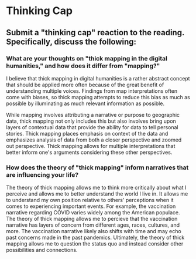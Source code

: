 # Thinking Cap

## Submit a "thinking cap" reaction to the reading. Specifically, discuss the following:

### What are your thoughts on "thick mapping in the digital humanities," and how does it differ from "mapping?"

I believe that thick mapping in digital humanities is a rather abstract concept that should be applied more often because of the great benefit of understanding multiple voices. Findings from map interpretations often come with biases, so thick mapping attempts to reduce this bias as much as possible by illuminating as much relevant information as possible. 

While mapping involves attributing a narrative or purpose to geographic data, thick mapping not only includes this but also involves bring upon layers of contextual data that provide the ability for data to tell personal stories. Thick mapping places emphasis on context of the data and emphasizes analysis of data from both a closer perspective and zoomed out perspective. Thick mapping allows for multiple interpretations that better inform one's arguments considering these other perspectives.

### How does the theory of "thick mapping" inform narratives that are influencing your life?

The theory of thick mapping allows me to think more critically about what I perceive and allows me to better understand the world I live in. It allows me to understand my own position relative to others' perceptions when it comes to experiencing important events. For example, the vaccination narrative regarding COVID varies widely among the American populace. The theory of thick mapping allows me to percieve that the vaccination narrative has layers of concern from different ages, races, cultures, and more. The vaccination narrative likely also shifts with time and may echo past concerns made in the past pandemics. Ultimately, the theory of thick mapping allows me to question the status quo and instead consider other possibilities and connections.
